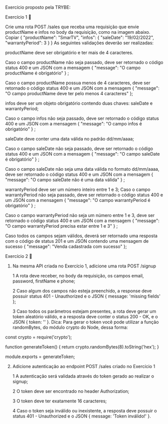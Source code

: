 Exercício proposto pela TRYBE:

Exercício 1 🚀

Crie uma rota POST /sales que receba uma requisição que envie productName e infos no body da requisição, como na imagem abaixo.
Copiar
{
  "productName": "SmarTV",
  "infos": {
    "saleDate": "19/02/2022",
    "warrantyPeriod": 3
  }
}
As seguintes validações deverão ser realizadas:

productName deve ser obrigatório e ter mais de 4 caracteres.

Caso o campo productName não seja passado, deve ser retornado o código status 400 e um JSON com a mensagem { "message": "O campo productName é obrigatório" } ;

Caso o campo productName possua menos de 4 caracteres, deve ser retornado o código status 400 e um JSON com a mensagem { "message": "O campo productName deve ter pelo menos 4 caracteres" };

infos deve ser um objeto obrigatório contendo duas chaves: saleDate e warrantyPeriod;

Caso o campo infos não seja passado, deve ser retornado o código status 400 e um JSON com a mensagem { "message": "O campo infos é obrigatório" } ;

saleDate deve conter uma data válida no padrão dd/mm/aaaa;

Caso o campo saleDate não seja passado, deve ser retornado o código status 400 e um JSON com a mensagem { "message": "O campo saleDate é obrigatório" } ;

Caso o campo saleDate não seja uma data válida no formato dd/mm/aaaa, deve ser retornado o código status 400 e um JSON com a mensagem { "message": "O campo saleDate não é uma data válida" } ;

warrantyPeriod deve ser um número inteiro entre 1 e 3;
Caso o campo warrantyPeriod não seja passado, deve ser retornado o código status 400 e um JSON com a mensagem { "message": "O campo warrantyPeriod é obrigatório" } ;

Caso o campo warrantyPeriod não seja um número entre 1 e 3, deve ser retornado o código status 400 e um JSON com a mensagem { "message": "O campo warrantyPeriod precisa estar entre 1 e 3" } ;

Caso todos os campos sejam válidos, deverá ser retornado uma resposta com o código de status 201 e um JSON contendo uma mensagem de sucesso { "message": "Venda cadastrada com sucesso" };

Exercício 2 🚀
1) Na mesma API criada no Exercício 1, adicione uma rota POST /signup

   1 A rota deve receber, no body da requisição, os campos email, password, firstName e phone;

   2 Caso algum dos campos não esteja preenchido, a response deve possuir status 401 - Unauthorized e o JSON { message: 'missing fields' };

   3 Caso todos os parâmetros estejam presentes, a rota deve gerar um token aleatório válido, e a resposta deve conter o status 200 - OK, e o JSON { token: '<token-aleatorio>' }.
Dica: Para gerar o token você pode utilizar a função randomBytes, do módulo crypto do Node, dessa forma:

const crypto = require('crypto');

function generateToken() {
  return crypto.randomBytes(8).toString('hex');
}

module.exports = generateToken;

2) Adicione autenticação ao endpoint POST /sales criado no Exercício 1

    1 A autenticação será validada através do token gerado ao realizar o signup;

    2 O token deve ser encontrado no header Authorization;

    3 O token deve ter exatamente 16 caracteres;

    4 Caso o token seja inválido ou inexistente, a resposta deve possuir o status 401 - Unauthorized e o JSON { message: 'Token inválido!' }.

